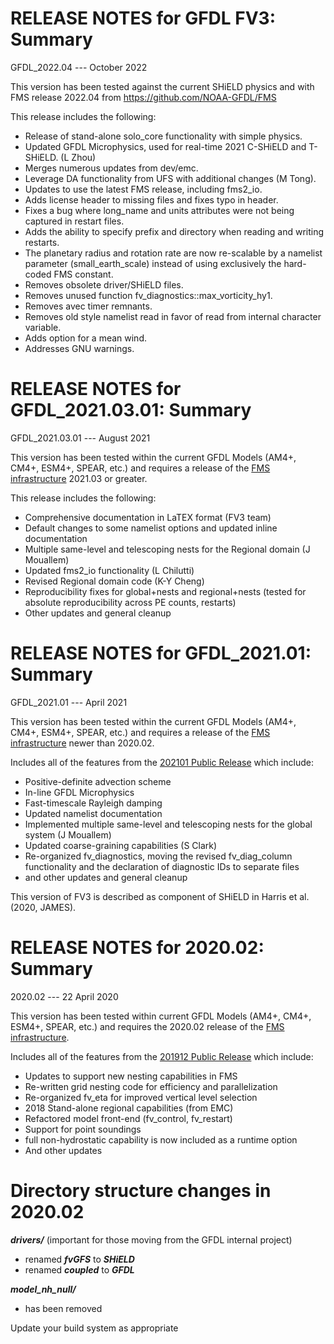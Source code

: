 # RELEASE NOTES for GFDL FV3: Summary
GFDL_2022.04 --- October 2022

This version has been tested against the current SHiELD physics
and with FMS release 2022.04 from https://github.com/NOAA-GFDL/FMS

This release includes the following:
- Release of stand-alone solo_core functionality with simple physics.
- Updated GFDL Microphysics, used for real-time 2021 C-SHiELD and T-SHiELD.  (L Zhou)
- Merges numerous updates from dev/emc.
- Leverage DA functionality from UFS with additional changes (M Tong).
- Updates to use the latest FMS release, including fms2_io.
- Adds license header to missing files and fixes typo in header.
- Fixes a bug where long_name and units attributes were not being captured in restart files.
- Adds the ability to specify prefix and directory when reading and writing restarts.
- The planetary radius and rotation rate are now re-scalable by a namelist parameter (small_earth_scale) instead of using exclusively the hard-coded FMS constant.
- Removes obsolete driver/SHiELD files.
- Removes unused function fv_diagnostics::max_vorticity_hy1.
- Removes avec timer remnants.
- Removes old style namelist read in favor of read from internal character variable.
- Adds option for a mean wind.
- Addresses GNU warnings.


# RELEASE NOTES for GFDL_2021.03.01: Summary
GFDL_2021.03.01 --- August 2021

This version has been tested within the current GFDL Models (AM4+, CM4+, ESM4+, SPEAR, etc.) and requires a
release of the [FMS infrastructure](https://github.com/NOAA-GFDL/FMS) 2021.03 or greater.

This release includes the following:

- Comprehensive documentation in LaTEX format (FV3 team)
- Default changes to some namelist options and updated inline documentation
- Multiple same-level and telescoping nests for the Regional domain (J Mouallem)
- Updated fms2_io functionality (L Chilutti)
- Revised Regional domain code (K-Y Cheng)
- Reproducibility fixes for global+nests and regional+nests (tested for absolute reproducibility across PE counts, restarts)
- Other updates and general cleanup


# RELEASE NOTES for GFDL_2021.01: Summary
GFDL_2021.01 --- April 2021

This version has been tested within the current GFDL Models (AM4+, CM4+, ESM4+, SPEAR, etc.) and requires a
release of the [FMS infrastructure](https://github.com/NOAA-GFDL/FMS) newer than 2020.02.

Includes all of the features from the [202101 Public Release](https://github.com/NOAA-GFDL/GFDL_atmos_cubed_sphere/releases/tag/FV3-202101-public) which include:

- Positive-definite advection scheme
- In-line GFDL Microphysics
- Fast-timescale Rayleigh damping
- Updated namelist documentation
- Implemented multiple same-level and telescoping nests for the global system (J Mouallem)
- Updated coarse-graining capabilities (S Clark)
- Re-organized fv_diagnostics, moving the revised fv_diag_column functionality and the declaration of diagnostic IDs to separate files
- and other updates and general cleanup

This version of FV3 is described as component of SHiELD in Harris et al. (2020, JAMES).


# RELEASE NOTES for 2020.02: Summary
2020.02 --- 22 April 2020

This version has been tested within current GFDL Models (AM4+, CM4+, ESM4+, SPEAR, etc.) and requires the 2020.02 release of the [FMS infrastructure](https://github.com/NOAA-GFDL/FMS).

Includes all of the features from the [201912 Public Release](https://github.com/NOAA-GFDL/GFDL_atmos_cubed_sphere/releases/tag/201912_public_release) which include:

- Updates to support new nesting capabilities in FMS
- Re-written grid nesting code for efficiency and parallelization
- Re-organized fv_eta for improved vertical level selection
- 2018 Stand-alone regional capabilities (from EMC)
- Refactored model front-end (fv_control, fv_restart)
- Support for point soundings
- full non-hydrostatic capability is now included as a runtime option
- And other updates

# Directory structure changes in 2020.02

***drivers/***  (important for those moving from the GFDL internal project)
  - renamed ***fvGFS*** to ***SHiELD***
  - renamed ***coupled*** to ***GFDL***

***model_nh_null/***
  - has been removed

Update your build system as appropriate
